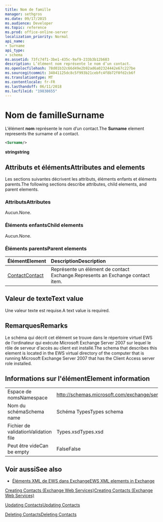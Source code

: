 ```yaml
---
title: Nom de famille
manager: sethgros
ms.date: 09/17/2015
ms.audience: Developer
ms.topic: reference
ms.prod: office-online-server
localization_priority: Normal
api_name:
- Surname
api_type:
- schema
ms.assetid: 73fc74f1-3be1-435c-9af9-233b3b12b603
description: L’élément nom représente le nom d’un contact.
ms.openlocfilehash: 78d01b32c66d49e2b92ad6a02324442e67c227be
ms.sourcegitcommit: 34041125dc8c5f993b21cebfc4f8b72f0fd2cb6f
ms.translationtype: MT
ms.contentlocale: fr-FR
ms.lasthandoff: 06/11/2018
ms.locfileid: "19838655"
---
```

# <a name="surname"></a><span data-ttu-id="94f64-103">Nom de famille</span><span class="sxs-lookup"><span data-stu-id="94f64-103">Surname</span></span>

<span data-ttu-id="94f64-104">L’élément **nom** représente le nom d’un contact.</span><span class="sxs-lookup"><span data-stu-id="94f64-104">The **Surname** element represents the surname of a contact.</span></span> 
  
```xml
<Surname/>
```

 <span data-ttu-id="94f64-105">**string**</span><span class="sxs-lookup"><span data-stu-id="94f64-105">**string**</span></span>
## <a name="attributes-and-elements"></a><span data-ttu-id="94f64-106">Attributs et éléments</span><span class="sxs-lookup"><span data-stu-id="94f64-106">Attributes and elements</span></span>

<span data-ttu-id="94f64-107">Les sections suivantes décrivent les attributs, éléments enfants et éléments parents.</span><span class="sxs-lookup"><span data-stu-id="94f64-107">The following sections describe attributes, child elements, and parent elements.</span></span>
  
### <a name="attributes"></a><span data-ttu-id="94f64-108">Attributs</span><span class="sxs-lookup"><span data-stu-id="94f64-108">Attributes</span></span>

<span data-ttu-id="94f64-109">Aucun.</span><span class="sxs-lookup"><span data-stu-id="94f64-109">None.</span></span>
  
### <a name="child-elements"></a><span data-ttu-id="94f64-110">Éléments enfants</span><span class="sxs-lookup"><span data-stu-id="94f64-110">Child elements</span></span>

<span data-ttu-id="94f64-111">Aucun.</span><span class="sxs-lookup"><span data-stu-id="94f64-111">None.</span></span>
  
### <a name="parent-elements"></a><span data-ttu-id="94f64-112">Éléments parents</span><span class="sxs-lookup"><span data-stu-id="94f64-112">Parent elements</span></span>

|<span data-ttu-id="94f64-113">**Élément**</span><span class="sxs-lookup"><span data-stu-id="94f64-113">**Element**</span></span>|<span data-ttu-id="94f64-114">**Description**</span><span class="sxs-lookup"><span data-stu-id="94f64-114">**Description**</span></span>|
|:-----|:-----|
|[<span data-ttu-id="94f64-115">Contact</span><span class="sxs-lookup"><span data-stu-id="94f64-115">Contact</span></span>](contact.md) <br/> |<span data-ttu-id="94f64-116">Représente un élément de contact Exchange.</span><span class="sxs-lookup"><span data-stu-id="94f64-116">Represents an Exchange contact item.</span></span>  <br/> |
   
## <a name="text-value"></a><span data-ttu-id="94f64-117">Valeur de texte</span><span class="sxs-lookup"><span data-stu-id="94f64-117">Text value</span></span>

<span data-ttu-id="94f64-118">Une valeur texte est requise.</span><span class="sxs-lookup"><span data-stu-id="94f64-118">A text value is required.</span></span>
  
## <a name="remarks"></a><span data-ttu-id="94f64-119">Remarques</span><span class="sxs-lookup"><span data-stu-id="94f64-119">Remarks</span></span>

<span data-ttu-id="94f64-120">Le schéma qui décrit cet élément se trouve dans le répertoire virtuel EWS de l'ordinateur qui exécute Microsoft Exchange Server 2007 sur lequel le rôle de serveur d'accès au client est installé.</span><span class="sxs-lookup"><span data-stu-id="94f64-120">The schema that describes this element is located in the EWS virtual directory of the computer that is running Microsoft Exchange Server 2007 that has the Client Access server role installed.</span></span>
  
## <a name="element-information"></a><span data-ttu-id="94f64-121">Informations sur l'élément</span><span class="sxs-lookup"><span data-stu-id="94f64-121">Element information</span></span>

|||
|:-----|:-----|
|<span data-ttu-id="94f64-122">Espace de noms</span><span class="sxs-lookup"><span data-stu-id="94f64-122">Namespace</span></span>  <br/> |http://schemas.microsoft.com/exchange/services/2006/types  <br/> |
|<span data-ttu-id="94f64-123">Nom du schéma</span><span class="sxs-lookup"><span data-stu-id="94f64-123">Schema name</span></span>  <br/> |<span data-ttu-id="94f64-124">Schéma Types</span><span class="sxs-lookup"><span data-stu-id="94f64-124">Types schema</span></span>  <br/> |
|<span data-ttu-id="94f64-125">Fichier de validation</span><span class="sxs-lookup"><span data-stu-id="94f64-125">Validation file</span></span>  <br/> |<span data-ttu-id="94f64-126">Types.xsd</span><span class="sxs-lookup"><span data-stu-id="94f64-126">Types.xsd</span></span>  <br/> |
|<span data-ttu-id="94f64-127">Peut être vide</span><span class="sxs-lookup"><span data-stu-id="94f64-127">Can be empty</span></span>  <br/> |<span data-ttu-id="94f64-128">False</span><span class="sxs-lookup"><span data-stu-id="94f64-128">False</span></span>  <br/> |
   
## <a name="see-also"></a><span data-ttu-id="94f64-129">Voir aussi</span><span class="sxs-lookup"><span data-stu-id="94f64-129">See also</span></span>



- [<span data-ttu-id="94f64-130">Éléments XML de EWS dans Exchange</span><span class="sxs-lookup"><span data-stu-id="94f64-130">EWS XML elements in Exchange</span></span>](ews-xml-elements-in-exchange.md)


[<span data-ttu-id="94f64-131">Creating Contacts (Exchange Web Services)</span><span class="sxs-lookup"><span data-stu-id="94f64-131">Creating Contacts (Exchange Web Services)</span></span>](http://msdn.microsoft.com/library/4845917e-70d1-481c-bbd7-011ec6571789%28Office.15%29.aspx)
  
[<span data-ttu-id="94f64-132">Updating Contacts</span><span class="sxs-lookup"><span data-stu-id="94f64-132">Updating Contacts</span></span>](http://msdn.microsoft.com/library/9a865953-b94a-4229-b632-2dee433314be%28Office.15%29.aspx)
  
[<span data-ttu-id="94f64-133">Deleting Contacts</span><span class="sxs-lookup"><span data-stu-id="94f64-133">Deleting Contacts</span></span>](http://msdn.microsoft.com/library/fcc3dc84-cd3e-455e-a1a7-ae6921c9b588%28Office.15%29.aspx)

